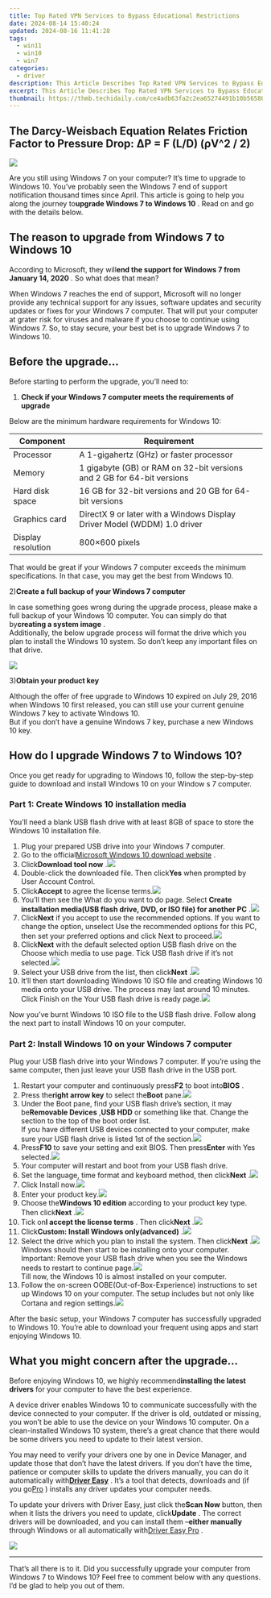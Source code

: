 ```yaml
---
title: Top Rated VPN Services to Bypass Educational Restrictions
date: 2024-08-14 15:40:24
updated: 2024-08-16 11:41:28
tags:
  - win11
  - win10
  - win7
categories:
  - driver
description: This Article Describes Top Rated VPN Services to Bypass Educational Restrictions
excerpt: This Article Describes Top Rated VPN Services to Bypass Educational Restrictions
thumbnail: https://thmb.techidaily.com/ce4adb63fa2c2ea65274491b10b565805f9f069cb38a9de890519fca2ccb2732.jpg
---
```


## The Darcy-Weisbach Equation Relates Friction Factor to Pressure Drop: ΔP = F (L/D) (ρV^2 / 2)

![](https://images.drivereasy.com/wp-content/uploads/2019/05/image-461.png)

 Are you still using Windows 7 on your computer? It’s time to upgrade to Windows 10\. You’ve probably seen the Windows 7 end of support notification thousand times since April. This article is going to help you along the journey to**upgrade Windows 7 to Windows 10** . Read on and go with the details below.

## The reason to upgrade from Windows 7 to Windows 10

 According to Microsoft, they will**end the support for Windows 7 from January 14, 2020** . So what does that mean?

 When Windows 7 reaches the end of support, Microsoft will no longer provide any technical support for any issues, software updates and security updates or fixes for your Windows 7 computer. That will put your computer at grater risk for viruses and malware if you choose to continue using Windows 7\. So, to stay secure, your best bet is to upgrade Windows 7 to Windows 10.

## Before the upgrade…

Before starting to perform the upgrade, you’ll need to:

 1) **Check if your Windows 7 computer meets the requirements of upgrade**

Below are the minimum hardware requirements for Windows 10:

| **Component**      | **Requirement**                                                          |
| ------------------ | ------------------------------------------------------------------------ |
| Processor          | A 1-gigahertz (GHz) or faster processor                                  |
| Memory             | 1 gigabyte (GB) or RAM on 32-bit versions and 2 GB for 64-bit versions   |
| Hard disk space    | 16 GB for 32-bit versions and 20 GB for 64-bit versions                  |
| Graphics card      | DirectX 9 or later with a Windows Display Driver Model (WDDM) 1.0 driver |
| Display resolution | 800×600 pixels                                                           |

 That would be great if your Windows 7 computer exceeds the minimum specifications. In that case, you may get the best from Windows 10.

 2)**Create a full backup of your Windows 7 computer**

 In case something goes wrong during the upgrade process, please make a full backup of your Windows 10 computer. You can simply do that by**creating a system image** .  
 Additionally, the below upgrade process will format the drive which you plan to install the Windows 10 system. So don’t keep any important files on that drive.

![](https://images.drivereasy.com/wp-content/uploads/2019/05/image-443.png)

 3)**Obtain your product key**

 Although the offer of free upgrade to Windows 10 expired on July 29, 2016 when Windows 10 first released, you can still use your current genuine Windows 7 key to activate Windows 10.  
 But if you don’t have a genuine Windows 7 key, purchase a new Windows 10 key.

## How do I upgrade Windows 7 to Windows 10?

 Once you get ready for upgrading to Windows 10, follow the step-by-step guide to download and install Windows 10 on your Window s 7 computer.

### Part 1: Create Windows 10 installation media

 You’ll need a blank USB flash drive with at least 8GB of space to store the Windows 10 installation file.

1. Plug your prepared USB drive into your Windows 7 computer.
2. Go to the official[Microsoft Windows 10 download website](https://www.microsoft.com/en-us/software-download/windows10) .
3. Click**Download tool now** .![](https://images.drivereasy.com/wp-content/uploads/2019/05/2019-05-15_16-53-33.png)
4. Double-click the downloaded file. Then click**Yes** when prompted by User Account Control.
5. Click**Accept** to agree the license terms.![](https://images.drivereasy.com/wp-content/uploads/2019/05/2019-05-14_10-21-04.png)
6. You’ll then see the What do you want to do page. Select **Create installation media(USB flash drive, DVD, or ISO file) for another PC** .![](https://images.drivereasy.com/wp-content/uploads/2019/05/2019-05-14_10-22-56.png)
7. Click**Next** if you accept to use the recommended options. If you want to change the option, unselect Use the recommended options for this PC, then set your preferred options and click Next to proceed.![](https://images.drivereasy.com/wp-content/uploads/2019/05/2019-05-14_10-23-51.png)
8. Click**Next** with the default selected option USB flash drive on the Choose which media to use page. Tick USB flash drive if it’s not selected.![](https://images.drivereasy.com/wp-content/uploads/2019/05/2019-05-14_10-25-38.png)
9. Select your USB drive from the list, then click**Next** .![](https://images.drivereasy.com/wp-content/uploads/2019/05/2019-05-14_10-31-10-1.png)
10. It’ll then start downloading Windows 10 ISO file and creating Windows 10 media onto your USB drive. The process may last around 10 minutes. Click Finish on the Your USB flash drive is ready page.![](https://images.drivereasy.com/wp-content/uploads/2019/05/2019-05-14_10-44-54.png)

 Now you’ve burnt Windows 10 ISO file to the USB flash drive. Follow along the next part to install Windows 10 on your computer.

### Part 2: Install Windows 10 on your Windows 7 computer

 Plug your USB flash drive into your Windows 7 computer. If you’re using the same computer, then just leave your USB flash drive in the USB port.

1. Restart your computer and continuously press**F2** to boot into**BIOS** .
2. Press the**right arrow key** to select the**Boot** pane.![](https://images.drivereasy.com/wp-content/uploads/2019/05/2019-05-14_11-13-04.png)
3. Under the Boot pane, find your USB flash drive’s section, it may be**Removable Devices** ,**USB HDD** or something like that. Change the section to the top of the boot order list.  
 If you have different USB devices connected to your computer, make sure your USB flash drive is listed 1st of the section.![](https://images.drivereasy.com/wp-content/uploads/2019/05/2019-05-14_11-13-04.png)
4. Press**F10** to save your setting and exit BIOS. Then press**Enter** with Yes selected.![](https://images.drivereasy.com/wp-content/uploads/2019/05/2019-05-14_11-18-23.png)
5. Your computer will restart and boot from your USB flash drive.
6. Set the language, time format and keyboard method, then click**Next** .![](https://images.drivereasy.com/wp-content/uploads/2019/05/2019-05-14_16-45-31.png)
7. Click Install now.![](https://images.drivereasy.com/wp-content/uploads/2019/05/2019-05-14_16-47-24.png)
8. Enter your product key.![](https://images.drivereasy.com/wp-content/uploads/2019/05/2019-05-15_17-46-59.png)
9. Choose the**Windows 10 edition** according to your product key type. Then click**Next** .![](https://images.drivereasy.com/wp-content/uploads/2019/05/2019-05-14_16-50-39.png)
10. Tick on**I accept the license terms** . Then click**Next** .![](https://images.drivereasy.com/wp-content/uploads/2019/05/2019-05-14_16-53-53.png)
11. Click**Custom: Install Windows only(advanced)** .![](https://images.drivereasy.com/wp-content/uploads/2019/05/2019-05-14_16-54-30.png)
12. Select the drive which you plan to install the system. Then click**Next** .![](https://images.drivereasy.com/wp-content/uploads/2019/05/2019-05-14_16-55-53.png)  
 Windows should then start to be installing onto your computer.  
 Important: Remove your USB flash drive when you see the Windows needs to restart to continue page.![](https://images.drivereasy.com/wp-content/uploads/2019/05/2019-05-14_17-01-19.png)  
 Till now, the Windows 10 is almost installed on your computer.
13. Follow the on-screen OOBE(Out-of-Box-Experience) instructions to set up Windows 10 on your computer. The setup includes but not only like Cortana and region settings.![](https://images.drivereasy.com/wp-content/uploads/2019/05/2019-05-14_17-06-33.png)

 After the basic setup, your Windows 7 computer has successfully upgraded to Windows 10\. You’re able to download your frequent using apps and start enjoying Windows 10.

## What you might concern after the upgrade…

 Before enjoying Windows 10, we highly recommend**installing the latest drivers** for your computer to have the best experience.

 A device driver enables Windows 10 to communicate successfully with the device connected to your computer. If the driver is old, outdated or missing, you won’t be able to use the device on your Windows 10 computer. On a clean-installed Windows 10 system, there’s a great chance that there would be some drivers you need to update to their latest version.

 You may need to verify your drivers one by one in Device Manager, and update those that don’t have the latest drivers. If you don’t have the time, patience or computer skills to update the drivers manually, you can do it automatically with[**Driver Easy**](https://tools.techidaily.com/drivereasy/download/) . It’s a tool that detects, downloads and (if you go[Pro](https://tools.techidaily.com/drivereasy/download/) ) installs any driver updates your computer needs.

 To update your drivers with Driver Easy, just click the**Scan Now** button, then when it lists the drivers you need to update, click**Update** . The correct drivers will be downloaded, and you can install them –**either manually** through Windows or all automatically with[Driver Easy Pro](https://tools.techidaily.com/drivereasy/download/) .

![](https://images.drivereasy.com/wp-content/uploads/2019/05/image-463.png)

---

 That’s all there is to it. Did you successfully upgrade your computer from Windows 7 to Windows 10? Feel free to comment below with any questions. I’d be glad to help you out of them.

<ins class="adsbygoogle"
     style="display:block"
     data-ad-format="autorelaxed"
     data-ad-client="ca-pub-7571918770474297"
     data-ad-slot="1223367746"></ins>



<ins class="adsbygoogle"
     style="display:block"
     data-ad-client="ca-pub-7571918770474297"
     data-ad-slot="8358498916"
     data-ad-format="auto"
     data-full-width-responsive="true"></ins>
